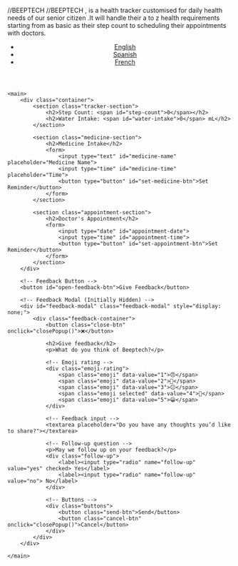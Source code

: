 //BEEPTECH
//BEEPTECH , is a health tracker customised for daily health needs of our senior citizen .It will handle their a to z health requirements starting from as basic as their step count to scheduling their appointments with doctors.


<!DOCTYPE html>
<html lang="en">
<head>
    <meta charset="UTF-8">
    <meta name="viewport" content="width=device-width, initial-scale=1.0">
    <title>Health Tracker</title>
    <link rel="stylesheet" href="styles.css">
</head>
<body>
    <header>
        <nav>
            <ul>
                <li><a href="#" class="lang-btn">English</a></li>
                <li><a href="#" class="lang-btn">Spanish</a></li>
                <li><a href="#" class="lang-btn">French</a></li>
            </ul>
        </nav>
    </header>
    
    <main>
        <div class="container">
            <section class="tracker-section">
                <h2>Step Count: <span id="step-count">0</span></h2>
                <h2>Water Intake: <span id="water-intake">0</span> mL</h2>
            </section>

            <section class="medicine-section">
                <h2>Medicine Intake</h2>
                <form>
                    <input type="text" id="medicine-name" placeholder="Medicine Name">
                    <input type="time" id="medicine-time" placeholder="Time">
                    <button type="button" id="set-medicine-btn">Set Reminder</button>
                </form>
            </section>

            <section class="appointment-section">
                <h2>Doctor's Appointment</h2>
                <form>
                    <input type="date" id="appointment-date">
                    <input type="time" id="appointment-time">
                    <button type="button" id="set-appointment-btn">Set Reminder</button>
                </form>
            </section>
        </div>

        <!-- Feedback Button -->
        <button id="open-feedback-btn">Give Feedback</button>

        <!-- Feedback Modal (Initially Hidden) -->
        <div id="feedback-modal" class="feedback-modal" style="display: none;">
            <div class="feedback-container">
                <button class="close-btn" onclick="closePopup()">❌</button>
                
                <h2>Give feedback</h2>
                <p>What do you think of Beeptech?</p>

                <!-- Emoji rating -->
                <div class="emoji-rating">
                    <span class="emoji" data-value="1">😠</span>
                    <span class="emoji" data-value="2">🙁</span>
                    <span class="emoji" data-value="3">😐</span>
                    <span class="emoji selected" data-value="4">🙂</span>
                    <span class="emoji" data-value="5">😀</span>
                </div>

                <!-- Feedback input -->
                <textarea placeholder="Do you have any thoughts you’d like to share?"></textarea>

                <!-- Follow-up question -->
                <p>May we follow up on your feedback?</p>
                <div class="follow-up">
                    <label><input type="radio" name="follow-up" value="yes" checked> Yes</label>
                    <label><input type="radio" name="follow-up" value="no"> No</label>
                </div>

                <!-- Buttons -->
                <div class="buttons">
                    <button class="send-btn">Send</button>
                    <button class="cancel-btn" onclick="closePopup()">Cancel</button>
                </div>
            </div>
        </div>

    </main>

    
</body>
</html>



 
 

